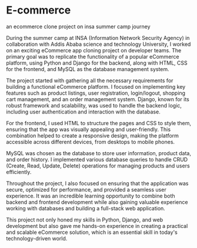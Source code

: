 # E-commerce
an ecommerce clone project on insa summer camp journey

During the summer camp at INSA (Information Network Security Agency) in collaboration with Addis Ababa science and technology University, I worked on an exciting eCommerce app cloning project on developer teams. The primary goal was to replicate the functionality of a popular eCommerce platform, using Python and Django for the backend, along with HTML, CSS for the frontend, and MySQL as the database management system.

The project started with gathering all the necessary requirements for building a functional eCommerce platform. I focused on implementing key features such as product listings, user registration, login/logout, shopping cart management, and an order management system. Django, known for its robust framework and scalability, was used to handle the backend logic, including user authentication and interaction with the database.

For the frontend, I used HTML to structure the pages and CSS to style them, ensuring that the app was visually appealing and user-friendly. This combination helped to create a responsive design, making the platform accessible across different devices, from desktops to mobile phones.

MySQL was chosen as the database to store user information, product data, and order history. I implemented various database queries to handle CRUD (Create, Read, Update, Delete) operations for managing products and users efficiently.

Throughout the project, I also focused on ensuring that the application was secure, optimized for performance, and provided a seamless user experience. It was an incredible learning opportunity to combine both backend and frontend development while also gaining valuable experience working with databases and building a full-stack web application.

This project not only honed my skills in Python, Django, and web development but also gave me hands-on experience in creating a practical and scalable eCommerce solution, which is an essential skill in today's technology-driven world.



